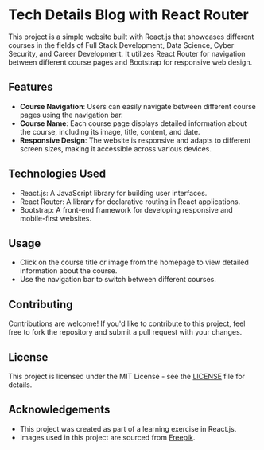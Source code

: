 # Tech Details Blog with React Router

This project is a simple website built with React.js that showcases different courses in the fields of Full Stack Development, Data Science, Cyber Security, and Career Development. It utilizes React Router for navigation between different course pages and Bootstrap for responsive web design.


## Features

- **Course Navigation**: Users can easily navigate between different course pages using the navigation bar.
- **Course Name**: Each course page displays detailed information about the course, including its image, title, content, and date.
- **Responsive Design**: The website is responsive and adapts to different screen sizes, making it accessible across various devices.

## Technologies Used

- React.js: A JavaScript library for building user interfaces.
- React Router: A library for declarative routing in React applications.
- Bootstrap: A front-end framework for developing responsive and mobile-first websites.

## Usage

- Click on the course title or image from the homepage to view detailed information about the course.
- Use the navigation bar to switch between different courses.

## Contributing

Contributions are welcome! If you'd like to contribute to this project, feel free to fork the repository and submit a pull request with your changes.

## License

This project is licensed under the MIT License - see the [LICENSE](LICENSE) file for details.

## Acknowledgements

- This project was created as part of a learning exercise in React.js.
- Images used in this project are sourced from [Freepik](https://www.freepik.com/).